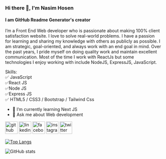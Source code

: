 ### Hi there 👋, I'm Nasim Hosen
#### I am GitHub Readme Generator's creator
I’m a Front End Web developer who is passionate about making 100% client satisfaction website. I love to solve real-world problems. I have a passion for learning and sharing my knowledge with others as publicly as possible. I am strategic, goal-oriented, and always work with an end goal in mind. Over the past years, I pride myself on doing quality work and maintain excellent communication. Most of the time I work with ReactJs but some technologies I enjoy working with include NodeJS, ExpressJS, JavaScript.

Skills: <br /> ✅ JavaScript <br /> ✅React JS <br /> ✅Node JS<br /> ✅Express JS <br /> ✅ HTML5 / CSS3 / Bootstrap / Tailwind Css 

- 🌱 I’m currently learning Next JS 
- 💬 Ask me about Web development 


[<img src='https://cdn.jsdelivr.net/npm/simple-icons@3.0.1/icons/github.svg' alt='github' height='40'>](https://github.com/nazmulhasannasim333)  [<img src='https://cdn.jsdelivr.net/npm/simple-icons@3.0.1/icons/linkedin.svg' alt='linkedin' height='40'>](https://www.linkedin.com/in/nazmulhasannasim333/)  [<img src='https://cdn.jsdelivr.net/npm/simple-icons@3.0.1/icons/facebook.svg' alt='facebook' height='40'>](https://www.facebook.com/nazmulhasannasim333)  [<img src='https://cdn.jsdelivr.net/npm/simple-icons@3.0.1/icons/instagram.svg' alt='instagram' height='40'>](https://www.instagram.com/nazmulhasannasim333/)  [<img src='https://cdn.jsdelivr.net/npm/simple-icons@3.0.1/icons/twitter.svg' alt='twitter' height='40'>](https://twitter.com/NHnasim333)  

[![Top Langs](https://github-readme-stats.vercel.app/api/top-langs/?username=nazmulhasannasim333)](https://github.com/anuraghazra/github-readme-stats)

![GitHub stats](https://github-readme-stats.vercel.app/api?username=nazmulhasannasim333&show_icons=true)  


